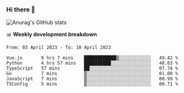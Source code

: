 ### Hi there 👋
![Anurag's GitHub stats](https://github-readme-stats.vercel.app/api?username=jami1024&show_icons=true&theme=radical)

📊 **Weekly development breakdown**
<!--START_SECTION:waka-->

```text
From: 03 April 2023 - To: 10 April 2023

Vue.js       6 hrs 7 mins    ████████████▒░░░░░░░░░░░░   49.42 %
Python       4 hrs 57 mins   ██████████░░░░░░░░░░░░░░░   40.03 %
TypeScript   57 mins         ██░░░░░░░░░░░░░░░░░░░░░░░   07.74 %
Go           7 mins          ▒░░░░░░░░░░░░░░░░░░░░░░░░   01.00 %
JavaScript   7 mins          ▒░░░░░░░░░░░░░░░░░░░░░░░░   00.99 %
TSConfig     5 mins          ▒░░░░░░░░░░░░░░░░░░░░░░░░   00.71 %
```

<!--END_SECTION:waka-->
<!--
**jami1024/jami1024** is a ✨ _special_ ✨ repository because its `README.md` (this file) appears on your GitHub profile.

Here are some ideas to get you started:

- 🔭 I’m currently working on ...
- 🌱 I’m currently learning ...
- 👯 I’m looking to collaborate on ...
- 🤔 I’m looking for help with ...
- 💬 Ask me about ...
- 📫 How to reach me: ...
- 😄 Pronouns: ...
- ⚡ Fun fact: ...
-->
